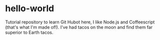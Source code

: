 # hello-world
Tutorial repository to learn Git
Hubot here, I like Node.js and Coffeescript (that's what I'm made of!).
I've had tacos on the moon and find them far superior to Earth tacos.
